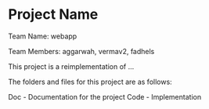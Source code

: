 # Project Name

Team Name: webapp

Team Members: aggarwah, vermav2, fadhels

This project is a reimplementation of ...

The folders and files for this project are as follows:

Doc - Documentation for the project
Code - Implementation
